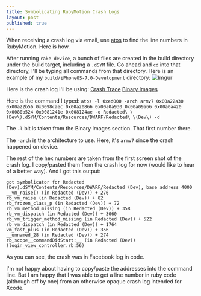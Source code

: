 ```yaml
---
title: Symbolicating RubyMotion Crash Logs
layout: post
published: true
---
```


When receiving a crash log via email, use [atos](https://developer.apple.com/library/mac/documentation/Darwin/Reference/ManPages/man1/atos.1.html) to find the line numbers in RubyMotion. Here is how.

After running `rake device`, a bunch of files are created in the build directory under the build target, including a `.dSYM` file. Go ahead and `cd` into that directory, I'll be typing all commands from that directory. Here is an example of my `build/iPhoneOS-7.0-Development` directory: ![Imgur](http://i.imgur.com/Nas5e5N.png) 

Here is the crash log I'll be using: [Crash Trace](http://i.imgur.com/HLXbG1I.png) [Binary Images](http://i.imgur.com/vryfvTl.png)

Here is the command I typed: `atos -l 0xed000 -arch armv7 0x00a22a30 0x00a22b56 0x0098caec 0x00a20866 0x00a0a930 0x00a09a66 0x00a0a420 0x0080b524 0x0081241e 0x008124ae -o Redacted\ \(Dev\).dSYM/Contents/Resources/DWARF/Redacted\ \(Dev\) -d`

The `-l` bit is taken from the Binary Images section. That first number there.

The `-arch` is the architecture to use. Here, it's `armv7` since the crash happened on device.

The rest of the hex numbers are taken from the first screen shot of the crash log. I copy/pasted them from the crash log for now (would like to hear of a better way). And I got this output:

    got symbolicator for Redacted (Dev).dSYM/Contents/Resources/DWARF/Redacted (Dev), base address 4000
    __vm_raise() (in Redacted (Dev)) + 276
    rb_vm_raise (in Redacted (Dev)) + 82
    rb_frozen_class_p (in Redacted (Dev)) + 72
    rb_vm_method_missing (in Redacted (Dev)) + 358
    rb_vm_dispatch (in Redacted (Dev)) + 3060
    rb_vm_trigger_method_missing (in Redacted (Dev)) + 522
    rb_vm_dispatch (in Redacted (Dev)) + 1764
    vm_fast_plus (in Redacted (Dev)) + 356
    __unnamed_28 (in Redacted (Dev)) + 274
    rb_scope__commandDidStart:__ (in Redacted (Dev)) (login_view_controller.rb:56)
    
As you can see, the crash was in Facebook log in code.


I'm not happy about having to copy/paste the addresses into the command line. But I am happy that I was able to get a line number in ruby code (although off by one) from an otherwise opaque crash log intended for Xcode.